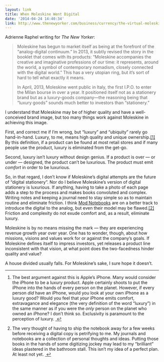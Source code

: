 ```yaml
---
layout: link
title: When Moleskine Went Digital
date: '2014-04-24 14:40:34'
link: http://www.thenewyorker.com/business/currency/the-virtual-moleskine
---
```


<p data-preserve-html-node="true">Adrienne Raphel writing for <em data-preserve-html-node="true">The New Yorker</em>:</p>

<blockquote data-preserve-html-node="true">
<p data-preserve-html-node="true">Moleskine has begun to market itself as being at the forefront of the “analog-digital continuum.” In 2013, it subtly revised the story in the booklet that comes with its products: “Moleskine accompanies the creative and imaginative professions of our time: it represents, around the world, a symbol of contemporary nomadism, closely connected with the digital world.” This has a very utopian ring, but it’s sort of hard to tell what exactly it means.</p>

<p data-preserve-html-node="true">In April, 2013, Moleskine went public in Italy, the first I.P.O. to enter the Milan bourse in over a year. It positioned itself not as a stationery brand but as a luxury-goods company—the reasoning being that “luxury goods” sounds much better to investors than “stationery.” </p>
</blockquote>

<p data-preserve-html-node="true">I understand that Moleskine may be of higher quality and have a well-conceived brand image, but too many things work against Moleskine in achieving this image.</p>

<p data-preserve-html-node="true">First, and correct me if I&#8217;m wrong, but &#8220;luxury&#8221; and &#8220;ubiquity&#8221; rarely go hand-in-hand. Luxury, to me, means high quality and unique ownership.<a data-preserve-html-node="true" href="#fn:1" id="fnref:1" title="see footnote" class="footnote">[1]</a> By this definition, if a product can be found at most retail stores and if many people use the product, luxury is eliminated from the get-go. </p>

<p data-preserve-html-node="true">Second, luxury isn&#8217;t luxury without design genius. If a product is over — or under — designed, the product can&#8217;t be luxurious. The product must emit <em data-preserve-html-node="true">comfort</em> in order to be luxurious. </p>

<p data-preserve-html-node="true">So, in that regard, I don&#8217;t know if Moleskine&#8217;s digital attempts are the future of &#8220;digital stationery&#8221;. Nor do I believe Moleskine&#8217;s version of digital stationery is luxurious. If anything, having to take a photo of each page adds a step to the process and makes books convoluted and complex. Writing notes and keeping a journal need to stay simple so as to maintain routine and eliminate friction. I think <a data-preserve-html-node="true" href="http://modnotebooks.com">Mod Notebooks</a> are on a better track to introduce the digital to the analog, but even their model may be flawed.<a data-preserve-html-node="true" href="#fn:2" id="fnref:2" title="see footnote" class="footnote">[2]</a> Friction and complexity do not exude comfort and, as a result, eliminate luxury.</p>

<p data-preserve-html-node="true">Moleskine is by no means missing the mark — they are experiencing revenue growth year over year. One has to wonder, though, about how missions, visions and values work for or against the company&#8217;s goals. If Moleskine defines itself to impress investors, yet releases a product line inconsistent with that vision, at what point does the two-facedness hinder quality and value?</p>

<p data-preserve-html-node="true">A house divided usually falls. For Moleskine&#8217;s sake, I sure hope it doesn&#8217;t.</p>

<div data-preserve-html-node="true" class="footnotes">
<hr data-preserve-html-node="true" />
<ol data-preserve-html-node="true">

<li data-preserve-html-node="true" id="fn:1">
<p data-preserve-html-node="true">The best argument against this is Apple&#8217;s iPhone. Many would consider the iPhone to be a luxury product. Apple certainly shoots to put the iPhone into the hands of every person on the planet. However, if every person <em data-preserve-html-node="true">did</em> have an iPhone, would you look at your own iPhone as a luxury good? Would you feel that <em data-preserve-html-node="true">your</em> iPhone emits comfort, extravagance and elegance (the very definition of the word &#8220;luxury&#8221;) in the same manner as if you were the <em data-preserve-html-node="true">only</em> person on the planet who owned an iPhone? I don&#8217;t think so. Exclusivity is paramount to the perception of luxury. <a data-preserve-html-node="true" href="#fnref:1" title="return to article" class="reversefootnote">&#160;&#8617;</a></p>
</li>

<li data-preserve-html-node="true" id="fn:2">
<p data-preserve-html-node="true">The very thought of having to ship the notebook away for a few weeks before receiving a digital copy is petrifying to me. My journals and notebooks are a collection of personal thoughts and ideas. Putting those books in the hands of some digitizing jockey may lead to my &#8220;brilliant&#8221; ideas plastered in the bathroom stall. This isn&#8217;t my idea of a perfect plan. At least not yet. <a data-preserve-html-node="true" href="#fnref:2" title="return to article" class="reversefootnote">&#160;&#8617;</a></p>
</li>

</ol>
</div>